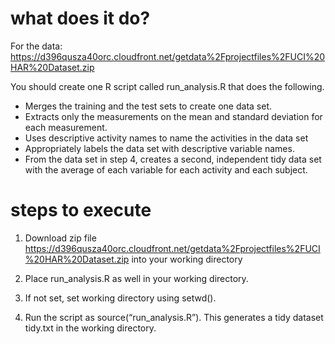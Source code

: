# what does it do?

For the data: https://d396qusza40orc.cloudfront.net/getdata%2Fprojectfiles%2FUCI%20HAR%20Dataset.zip

You should create one R script called run_analysis.R that does the following.

* Merges the training and the test sets to create one data set.
* Extracts only the measurements on the mean and standard deviation for each measurement.
* Uses descriptive activity names to name the activities in the data set
* Appropriately labels the data set with descriptive variable names.
* From the data set in step 4, creates a second, independent tidy data set with the average of each variable for each activity and each subject.


# steps to execute

1. Download zip file https://d396qusza40orc.cloudfront.net/getdata%2Fprojectfiles%2FUCI%20HAR%20Dataset.zip into your working directory

2. Place run_analysis.R as well in your working directory. 

3. If not set, set working directory using setwd().

4. Run the script as source(“run_analysis.R”). This generates a tidy dataset tidy.txt in the working directory.


